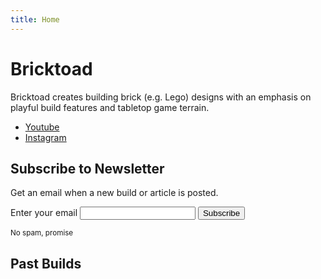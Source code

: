 ```yaml
---
title: Home
---
```


# Bricktoad

Bricktoad creates building brick (e.g. Lego) designs with an emphasis on playful build features and tabletop game terrain.

- [Youtube](http://youtube.com/@bricktoadbuild)
- [Instagram](http://instagram.com/bricktoadbuild/)

## Subscribe to Newsletter

Get an email when a new build or article is posted.

<form
  action="https://buttondown.email/api/emails/embed-subscribe/bricktoad"
  method="post"
  target="popupwindow"
  onsubmit="window.open('https://newsletter.bricktoad.com', 'popupwindow')"
  class="embeddable-buttondown-form"
>
  <label for="bd-email">Enter your email</label>
  <input type="email" name="email" id="bd-email" />
  <input type="submit" value="Subscribe" />
  <p><small>No spam, promise</small></p>
</form>

## Past Builds
